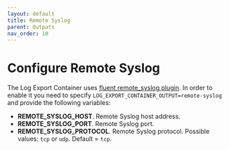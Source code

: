 ```yaml
---
layout: default
title: Remote Syslog
parent: Outputs
nav_order: 10
---
```

# Configure Remote Syslog

The Log Export Container uses [fluent remote_syslog plugin](https://github.com/fluent-plugins-nursery/fluent-plugin-remote_syslog). In order to enable it you need to specify `LOG_EXPORT_CONTAINER_OUTPUT=remote-syslog` and provide the following variables:
* **REMOTE_SYSLOG_HOST**. Remote Syslog host address.
* **REMOTE_SYSLOG_PORT**. Remote Syslog port.
* **REMOTE_SYSLOG_PROTOCOL**. Remote Syslog protocol. Possible values: `tcp` or `udp`. Default = `tcp`.

